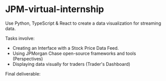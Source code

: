 # JPM-virtual-internship

Use Python, TypeScript & React to create a data visualization for streaming data.

Tasks involve:
- Creating an Interface with a Stock Price Data Feed.
- Using JPMorgan Chase open-source frameworks and tools (Perspectives)
- Displaying data visually for traders (Trader's Dashboard)

Final deliverable: